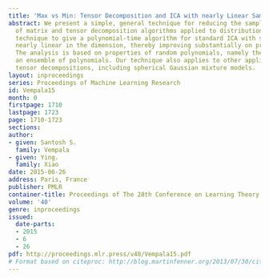```yaml
---
title: 'Max vs Min: Tensor Decomposition and ICA with nearly Linear Sample Complexity'
abstract: We present a simple, general technique for reducing the sample complexity
  of matrix and tensor decomposition algorithms applied to distributions. We use the
  technique to give a polynomial-time algorithm for standard ICA with sample complexity
  nearly linear in the dimension, thereby improving substantially on previous bounds.
  The analysis is based on properties of random polynomials, namely the spacings of
  an ensemble of polynomials. Our technique also applies to other applications of
  tensor decompositions, including spherical Gaussian mixture models.
layout: inproceedings
series: Proceedings of Machine Learning Research
id: Vempala15
month: 0
firstpage: 1710
lastpage: 1723
page: 1710-1723
sections: 
author:
- given: Santosh S.
  family: Vempala
- given: Ying.
  family: Xiao
date: 2015-06-26
address: Paris, France
publisher: PMLR
container-title: Proceedings of The 28th Conference on Learning Theory
volume: '40'
genre: inproceedings
issued:
  date-parts:
  - 2015
  - 6
  - 26
pdf: http://proceedings.mlr.press/v40/Vempala15.pdf
# Format based on citeproc: http://blog.martinfenner.org/2013/07/30/citeproc-yaml-for-bibliographies/
---
```

